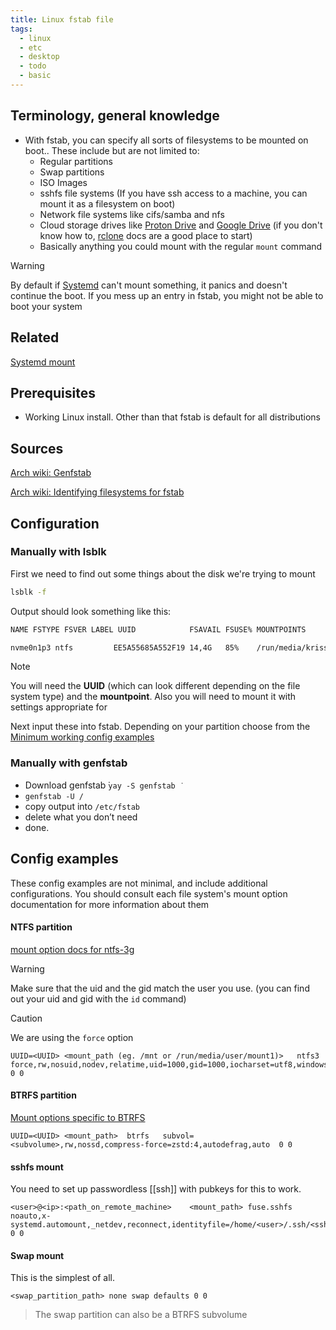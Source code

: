 ```yaml
---
title: Linux fstab file
tags:
  - linux
  - etc
  - desktop
  - todo
  - basic
---
```

Terminology, general knowledge
---
- With fstab, you can specify all sorts of filesystems to be mounted on boot.. These include but are not limited to:
	- Regular partitions
	- Swap partitions
	- ISO Images
	- sshfs file systems (If you have ssh access to a machine, you can mount it as a filesystem on boot)
	- Network file systems like cifs/samba and nfs
	- Cloud storage drives like [Proton Drive](https://rclone.org/protondrive/) and [Google Drive](https://rclone.org/drive/) (if you don't know how to, [rclone](https://rclone.org/docs/) docs are a good place to start)
	- Basically anything you could mount with the regular `mount` command

> [!WARNING]  
> By default if [Systemd](../Services/systemd/Systemd.md) can't mount something, it panics and doesn't continue the boot. If you mess up an entry in fstab, you might not be able to boot your system

Related
---
[Systemd mount](../Services/systemd/Systemd%20mount.md)

Prerequisites
---
- Working Linux install. Other than that fstab is default for all distributions

Sources
---
[Arch wiki: Genfstab](https://wiki.archlinux.org/title/Genfstab)

[Arch wiki: Identifying filesystems for fstab](https://wiki.archlinux.org/title/Fstab#Identifying_file_systems)

Configuration
---

### Manually with lsblk

First we need to find out some things about the disk we're trying to mount

```bash
lsblk -f
```

Output should look something like this:

```bash
NAME FSTYPE FSVER LABEL UUID            FSAVAIL FSUSE% MOUNTPOINTS  

nvme0n1p3 ntfs         EE5A55685A552F19 14,4G   85%    /run/media/krissssz/mnt  
```

> [!NOTE]  
> You will need the **UUID** (which can look different depending on the file system type) and the **mountpoint**. Also you will need to mount it with settings appropriate for 

Next input these into fstab. Depending on your partition choose from the [Minimum working config examples](#Minimum%20working%20config%20examples)

### Manually with genfstab

- Download genfstab  ̇`yay -S genfstab ̇`
- `genfstab -U /`
- copy output into `/etc/fstab`
- delete what you don’t need
- done.

###


Config examples
---

These config examples are not minimal, and include additional configurations. You should consult each file system's mount option documentation for more information about them
#### NTFS partition

[mount option docs for ntfs-3g](https://linux.die.net/man/8/mount.ntfs-3g)

> [!WARNING]  
> Make sure that the uid and the gid match the user you use.
> (you can find out your uid and gid with the `id` command)

> [!CAUTION]
> We are using the `force` option

```fstab
UUID=<UUID> <mount_path (eg. /mnt or /run/media/user/mount1)>   ntfs3 force,rw,nosuid,nodev,relatime,uid=1000,gid=1000,iocharset=utf8,windows_names,auto 0 0
```

#### BTRFS partition

[Mount options specific to BTRFS](https://btrfs.readthedocs.io/en/latest/ch-mount-options.html)

```fstab
UUID=<UUID> <mount_path>  btrfs   subvol=<subvolume>,rw,nossd,compress-force=zstd:4,autodefrag,auto  0 0
```

#### sshfs mount

You need to set up passwordless [[ssh]] with pubkeys for this to work.

```fstab
<user>@<ip>:<path_on_remote_machine>	<mount_path> fuse.sshfs noauto,x-systemd.automount,_netdev,reconnect,identityfile=/home/<user>/.ssh/<ssh_pubkey>,allow_other,default_permissions,auto 0 0
```

#### Swap mount

This is the simplest of all.

```
<swap_partition_path> none swap defaults 0 0
```

> The swap partition can also be a BTRFS subvolume
